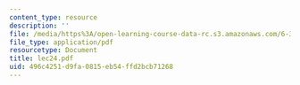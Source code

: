 ```yaml
---
content_type: resource
description: ''
file: /media/https%3A/open-learning-course-data-rc.s3.amazonaws.com/6-336j-introduction-to-numerical-simulation-sma-5211-fall-2003/496c4251d9fa0815eb54ffd2bcb71268_lec24.pdf
file_type: application/pdf
resourcetype: Document
title: lec24.pdf
uid: 496c4251-d9fa-0815-eb54-ffd2bcb71268
---
```

